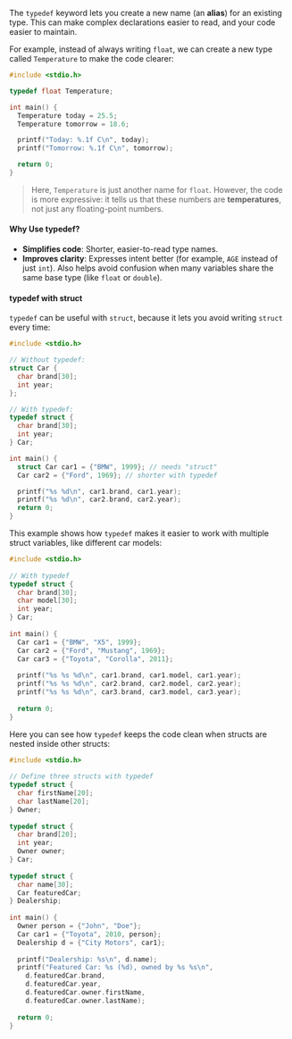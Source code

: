 
The `typedef` keyword lets you create a new name (an **alias**) for an existing type. This can make complex declarations easier to read, and your code easier to maintain.

For example, instead of always writing `float`, we can create a new type called `Temperature` to make the code clearer:

```c
#include <stdio.h>

typedef float Temperature;

int main() {
  Temperature today = 25.5;
  Temperature tomorrow = 18.6;

  printf("Today: %.1f C\n", today);
  printf("Tomorrow: %.1f C\n", tomorrow);

  return 0;
}
```

> Here, `Temperature` is just another name for `float`. However, the code is more expressive: it tells us that these numbers are **temperatures**, not just any floating-point numbers.

#### Why Use typedef?

- **Simplifies code**: Shorter, easier-to-read type names.
- **Improves clarity**: Expresses intent better (for example, `AGE` instead of just `int`). Also helps avoid confusion when many variables share the same base type (like `float` or `double`).

#### typedef with struct

`typedef` can be useful with `struct`, because it lets you avoid writing `struct` every time:

```c
#include <stdio.h>

// Without typedef:
struct Car {
  char brand[30];
  int year;
};

// With typedef:
typedef struct {
  char brand[30];
  int year;
} Car;

int main() {
  struct Car car1 = {"BMW", 1999}; // needs "struct"
  Car car2 = {"Ford", 1969}; // shorter with typedef

  printf("%s %d\n", car1.brand, car1.year);
  printf("%s %d\n", car2.brand, car2.year);
  return 0;
}
```

This example shows how `typedef` makes it easier to work with multiple struct variables, like different car models:

```c
#include <stdio.h>  
  
// With typedef  
typedef struct {  
  char brand[30];  
  char model[30];  
  int year;  
} Car;  
  
int main() {  
  Car car1 = {"BMW", "X5", 1999};  
  Car car2 = {"Ford", "Mustang", 1969};  
  Car car3 = {"Toyota", "Corolla", 2011};  
  
  printf("%s %s %d\n", car1.brand, car1.model, car1.year);  
  printf("%s %s %d\n", car2.brand, car2.model, car2.year);  
  printf("%s %s %d\n", car3.brand, car3.model, car3.year);  
  
  return 0;  
}
```

Here you can see how `typedef` keeps the code clean when structs are nested inside other structs:

```c
#include <stdio.h>  
  
// Define three structs with typedef  
typedef struct {  
  char firstName[20];  
  char lastName[20];  
} Owner;  
  
typedef struct {  
  char brand[20];  
  int year;  
  Owner owner;  
} Car;  
  
typedef struct {  
  char name[30];  
  Car featuredCar;  
} Dealership;  
  
int main() {  
  Owner person = {"John", "Doe"};  
  Car car1 = {"Toyota", 2010, person};  
  Dealership d = {"City Motors", car1};  
  
  printf("Dealership: %s\n", d.name);  
  printf("Featured Car: %s (%d), owned by %s %s\n",  
    d.featuredCar.brand,  
    d.featuredCar.year,  
    d.featuredCar.owner.firstName,  
    d.featuredCar.owner.lastName);  
  
  return 0;  
}
```